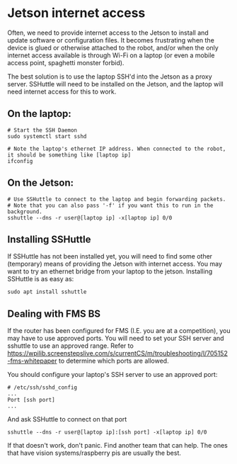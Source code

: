 # Jetson internet access

Often, we need to provide internet access to the Jetson to install and update software or configuration files. 
It becomes frustrating when the device is glued or otherwise attached to the robot, and/or when the only internet access available is through Wi-Fi on a laptop (or even a mobile access point, spaghetti monster forbid).

The best solution is to use the laptop SSH'd into the Jetson as a proxy server. 
SSHuttle will need to be installed on the Jetson, and the laptop will need internet access for this to work.

## On the laptop:
```
# Start the SSH Daemon
sudo systemctl start sshd

# Note the laptop's ethernet IP address. When connected to the robot, it should be something like [laptop ip]
ifconfig
```

## On the Jetson:
```
# Use SSHuttle to connect to the laptop and begin forwarding packets.
# Note that you can also pass '-f' if you want this to run in the background.
sshuttle --dns -r user@[laptop ip] -x[laptop ip] 0/0
```

## Installing SSHuttle
If SSHuttle has not been installed yet, you will need to find some other (temporary) means of providing the Jetson with internet access. You may want to try an ethernet bridge from your laptop to the jetson.
Installing SSHuttle is as easy as:
```
sudo apt install sshuttle
```

## Dealing with FMS BS
If the router has been configured for FMS (I.E. you are at a competition), you may have to use approved ports. You will need to set your SSH server and sshuttle to use an approved range. 
Refer to https://wpilib.screenstepslive.com/s/currentCS/m/troubleshooting/l/705152-fms-whitepaper to determine which ports are allowed.

You should configure your laptop's SSH server to use an approved port:
```
# /etc/ssh/sshd_config
...
Port [ssh port]
...
```
And ask SSHuttle to connect on that port
```
sshuttle --dns -r user@[laptop ip]:[ssh port] -x[laptop ip] 0/0
```

If that doesn't work, don't panic. Find another team that can help. The ones that have vision systems/raspberry pis are usually the best.
